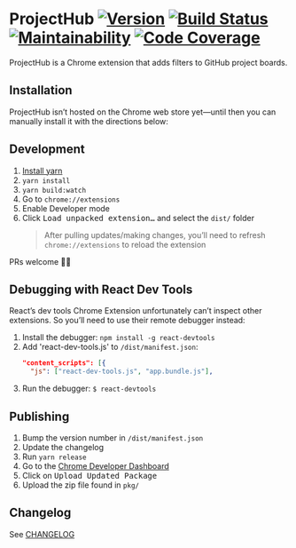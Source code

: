 # ProjectHub [![Version](https://img.shields.io/github/tag/elstgav/projecthub.svg?label=version)]() [![Build Status](https://travis-ci.org/elstgav/projecthub.svg?branch=master)](https://travis-ci.org/elstgav/projecthub) [![Maintainability](https://img.shields.io/codeclimate/maintainability/elstgav/projecthub.svg)](https://codeclimate.com/github/elstgav/projecthub) [![Code Coverage](https://img.shields.io/codeclimate/c/elstgav/projecthub.svg)](https://codeclimate.com/github/elstgav/projecthub)

ProjectHub is a Chrome extension that adds filters to GitHub project boards.


## Installation

ProjectHub isn’t hosted on the Chrome web store yet—until then you can manually install it with the directions below:


## Development

1. [Install yarn](https://yarnpkg.com/en/docs/install)
2. `yarn install`
3. `yarn build:watch`
4. Go to `chrome://extensions`
5. Enable Developer mode
6. Click <kbd>Load unpacked extension…</kbd> and select the `dist/` folder
   > After pulling updates/making changes, you’ll need to refresh `chrome://extensions` to reload the extension

PRs welcome 👍🏻


## Debugging with React Dev Tools

React’s dev tools Chrome Extension unfortunately can’t inspect other extensions. So you’ll need to use their remote debugger instead:

1. Install the debugger: `npm install -g react-devtools`
2. Add 'react-dev-tools.js' to `/dist/manifest.json`:
   ```json
   "content_scripts": [{
     "js": ["react-dev-tools.js", "app.bundle.js"],
    ```
3. Run the debugger: `$ react-devtools`


## Publishing

1. Bump the version number in `/dist/manifest.json`
2. Update the changelog
3. Run `yarn release`
4. Go to the [Chrome Developer Dashboard](https://chrome.google.com/webstore/developer/dashboard)
5. Click on <kbd>Upload Updated Package</kbd>
6. Upload the zip file found in `pkg/`


## Changelog

See [CHANGELOG](CHANGELOG.md)
